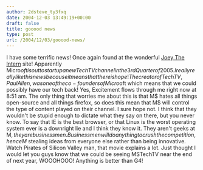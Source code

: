 ```yaml
---
author: 2dsteve_ty3fxq
date: 2004-12-03 13:49:19+00:00
draft: false
title: gooood news
type: post
url: /2004/12/03/gooood-news/
---
```


I have some terrific news! Once again found at the wonderful [Joey The Intern](http://www.joeytheintern.com/blog) site! Apparently Micro$oft is out to start up a new TechTV channel in the 3rd Quarter of 2005. I really really like this news because it means that there is hope! The creator of TechTV, Paul Allen, was one of the co-founders of Micro$oft which means that we could possibly have our tech back! Yes, Excitement flows through me right now at 8:51 am.
The only thing that worries me about this is that M$ hates all things open-source and all things firefox, so does this mean that M$ will control the type of content played on their channel. I sure hope not. I think that they wouldn't be stupid enough to dictate what they say on there, but you never know. To say that IE is the best browser, or that Linux is the worst operating system ever is a downright lie and I think they know it. They aren't geeks at M$, they are businessmen. Businessmen will do anything to crush the competition, hence M$ stealing ideas from everyone else rather than being innovative. Watch Pirates of Silicon Valley man, that movie explains a lot.
Just thought I would let you guys know that we could be seeing MSTechTV near the end of next year, WOOOHOOO! Anything is better than G4!


